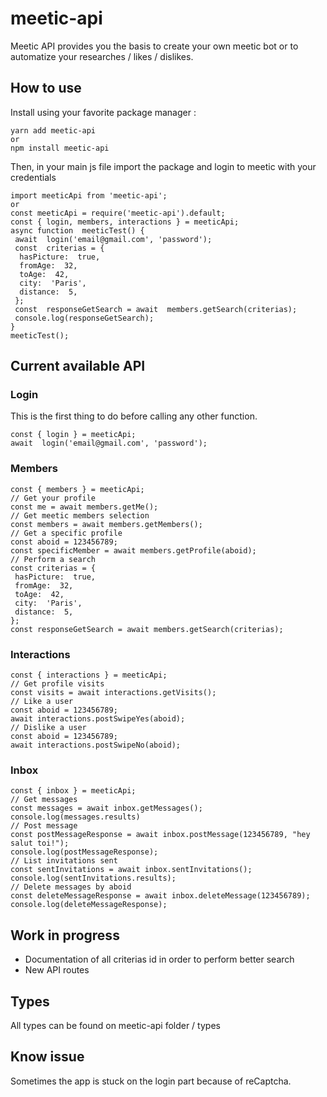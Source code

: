 # meetic-api

Meetic API provides you the basis to create your own meetic bot or to automatize your researches / likes / dislikes.

## How to use

Install using your favorite package manager :

    yarn add meetic-api
    or
    npm install meetic-api

Then, in your main js file import the package and login to meetic with your credentials

    import meeticApi from 'meetic-api';
    or
    const meeticApi = require('meetic-api').default;
    const { login, members, interactions } = meeticApi;
    async function  meeticTest() {
     await  login('email@gmail.com', 'password');
     const  criterias = {
      hasPicture:  true,
      fromAge:  32,
      toAge:  42,
      city:  'Paris',
      distance:  5,
     };
     const  responseGetSearch = await  members.getSearch(criterias);
     console.log(responseGetSearch);
    }
    meeticTest();

## Current available API

### Login

This is the first thing to do before calling any other function.

    const { login } = meeticApi;
    await  login('email@gmail.com', 'password');

### Members

    const { members } = meeticApi;
    // Get your profile
    const me = await members.getMe();
    // Get meetic members selection
    const members = await members.getMembers();
    // Get a specific profile
    const aboid = 123456789;
    const specificMember = await members.getProfile(aboid);
    // Perform a search
    const criterias = {
     hasPicture:  true,
     fromAge:  32,
     toAge:  42,
     city:  'Paris',
     distance:  5,
    };
    const responseGetSearch = await members.getSearch(criterias);

### Interactions

    const { interactions } = meeticApi;
    // Get profile visits
    const visits = await interactions.getVisits();
    // Like a user
    const aboid = 123456789;
    await interactions.postSwipeYes(aboid);
    // Dislike a user
    const aboid = 123456789;
    await interactions.postSwipeNo(aboid);

### Inbox

    const { inbox } = meeticApi;
    // Get messages
    const messages = await inbox.getMessages();
    console.log(messages.results)
    // Post message
    const postMessageResponse = await inbox.postMessage(123456789, "hey salut toi!");
    console.log(postMessageResponse);
    // List invitations sent
    const sentInvitations = await inbox.sentInvitations();
    console.log(sentInvitations.results);
    // Delete messages by aboid
    const deleteMessageResponse = await inbox.deleteMessage(123456789);
    console.log(deleteMessageResponse);

## Work in progress

- Documentation of all criterias id in order to perform better search
- New API routes

## Types

All types can be found on meetic-api folder / types

## Know issue

Sometimes the app is stuck on the login part because of reCaptcha.
